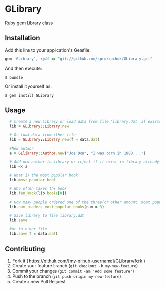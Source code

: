 # GLibrary

Ruby gem Library class

## Installation

Add this line to your application's Gemfile:

```ruby
gem 'GLibrary', :git => "git://github.com/sprokopchuk/GLibrary.git"
```

And then execute:

    $ bundle

Or install it yourself as:

    $ gem install GLibrary

## Usage


```ruby
  # Create a new Library or load data from file 'library.dat' if exists it
  lib = GLibrary::Library.new

  # Or load data from other file
  lib = GLibrary::Library.new(f = data.dat)

  #New author
  a = GLlibrary::Author.new("Joe Dou", "I was born in 1888 ...")

  # Add new author to library or reject if it exist in library already
  lib << a

  # What is the most popular book
  lib.most_popular_book

  # Who often takes the book
  lib.fan_book(lib.books[0])

  # How many people ordered one of the three(or other amount) most popular books
  lib.num_readers_most_popular_books(num = 3)

  # Save library to file library.dat
  lib.save

  #or to other file
  lib.save(f = data.dat)

```

## Contributing

1. Fork it ( https://github.com/[my-github-username]/GLibrary/fork )
2. Create your feature branch (`git checkout -b my-new-feature`)
3. Commit your changes (`git commit -am 'Add some feature'`)
4. Push to the branch (`git push origin my-new-feature`)
5. Create a new Pull Request

